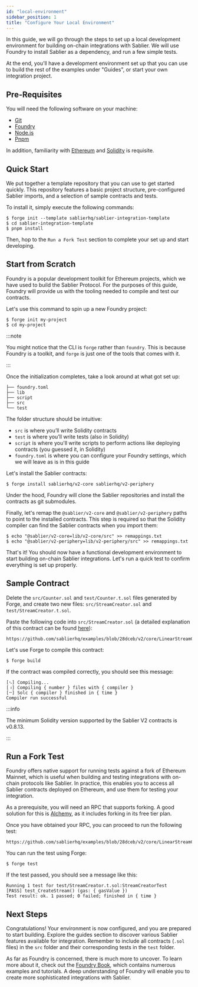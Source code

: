 ```yaml
---
id: "local-environment"
sidebar_position: 1
title: "Configure Your Local Environment"
---
```


In this guide, we will go through the steps to set up a local development environment for building on-chain integrations
with Sablier. We will use Foundry to install Sablier as a dependency, and run a few simple tests.

At the end, you’ll have a development environment set up that you can use to build the rest of the examples under
"Guides", or start your own integration project.

## Pre-Requisites

You will need the following software on your machine:

- [Git](https://git-scm.com/downloads)
- [Foundry](https://github.com/foundry-rs/foundry)
- [Node.js](https://nodejs.org/en/download)
- [Pnpm](https://pnpm.io)

In addition, familiarity with [Ethereum](https://ethereum.org/) and [Solidity](https://soliditylang.org/) is requisite.

## Quick Start

We put together a template repository that you can use to get started quickly. This repository features a basic project
structure, pre-configured Sablier imports, and a selection of sample contracts and tests.

To install it, simply execute the following commands:

```shell
$ forge init --template sablierhq/sablier-integration-template
$ cd sablier-integration-template
$ pnpm install
```

Then, hop to the `Run a Fork Test` section to complete your set up and start developing.

## Start from Scratch

Foundry is a popular development toolkit for Ethereum projects, which we have used to build the Sablier Protocol. For
the purposes of this guide, Foundry will provide us with the tooling needed to compile and test our contracts.

Let's use this command to spin up a new Foundry project:

```shell
$ forge init my-project
$ cd my-project
```

:::note

You might notice that the CLI is `forge` rather than `foundry`. This is because Foundry is a toolkit, and `forge` is
just one of the tools that comes with it.

:::

Once the initialization completes, take a look around at what got set up:

```tree
├── foundry.toml
├── lib
├── script
├── src
└── test
```

The folder structure should be intuitive:

- `src` is where you’ll write Solidity contracts
- `test` is where you’ll write tests (also in Solidity)
- `script` is where you'll write scripts to perform actions like deploying contracts (you guessed it, in Solidity)
- `foundry.toml` is where you can configure your Foundry settings, which we will leave as is in this guide

Let's install the Sablier contracts:

```shell
$ forge install sablierhq/v2-core sablierhq/v2-periphery
```

Under the hood, Foundry will clone the Sablier repositories and install the contracts as git submodules.

Finally, let's remap the `@sablier/v2-core` and `@sablier/v2-periphery` paths to point to the installed contracts. This
step is required so that the Solidity compiler can find the Sablier contracts when you import them:

```shell
$ echo "@sablier/v2-core=lib/v2-core/src" >> remappings.txt
$ echo "@sablier/v2-periphery=lib/v2-periphery/src" >> remappings.txt
```

That's it! You should now have a functional development environment to start building on-chain Sablier integrations.
Let's run a quick test to confirm everything is set up properly.

## Sample Contract

Delete the `src/Counter.sol` and `test/Counter.t.sol` files generated by Forge, and create two new files:
`src/StreamCreator.sol` and `test/StreamCreator.t.sol`.

Paste the following code into `src/StreamCreator.sol` (a detailed explanation of this contract can be found
[here](/docs/contracts/v2/guides/create-stream/01-linear-stream.md)):

```solidity reference title="Stream Creator"
https://github.com/sablierhq/examples/blob/28dceb/v2/core/LinearStreamCreator.sol
```

Let's use Forge to compile this contract:

```shell
$ forge build
```

If the contract was compiled correctly, you should see this message:

```text
[⠢] Compiling...
[⠰] Compiling { number } files with { compiler }
[⠒] Solc { compiler } finished in { time }
Compiler run successful
```

:::info

The minimum Solidity version supported by the Sablier V2 contracts is v0.8.13.

:::

## Run a Fork Test

Foundry offers native support for running tests against a fork of Ethereum Mainnet, which is useful when building and
testing integrations with on-chain protocols like Sablier. In practice, this enables you to access all Sablier contracts
deployed on Ethereum, and use them for testing your integration.

As a prerequisite, you will need an RPC that supports forking. A good solution for this is
[Alchemy](https://alchemy.com/), as it includes forking in its free tier plan.

Once you have obtained your RPC, you can proceed to run the following test:

```solidity reference title="Stream Creator Test"
https://github.com/sablierhq/examples/blob/28dceb/v2/core/LinearStreamCreator.t.sol
```

You can run the test using Forge:

```shell
$ forge test
```

If the test passed, you should see a message like this:

```text
Running 1 test for test/StreamCreator.t.sol:StreamCreatorTest
[PASS] test_CreateStream() (gas: { gasValue })
Test result: ok. 1 passed; 0 failed; finished in { time }
```

## Next Steps

Congratulations! Your environment is now configured, and you are prepared to start building. Explore the guides section
to discover various Sablier features available for integration. Remember to include all contracts (`.sol` files) in the
`src` folder and their corresponding tests in the `test` folder.

As far as Foundry is concerned, there is much more to uncover. To learn more about it, check out the
[Foundry Book](https://book.getfoundry.sh/), which contains numerous examples and tutorials. A deep understanding of
Foundry will enable you to create more sophisticated integrations with Sablier.
